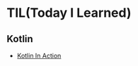 # TIL(Today I Learned)

## Kotlin
* [Kotlin In Action](https://github.com/KyungHwa0/TIL/blob/main/README.md)